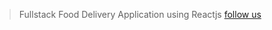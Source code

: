 > Fullstack Food Delivery Application using Reactjs
> [follow us](https://leela700.github.io/Personal-Portfolio/)

